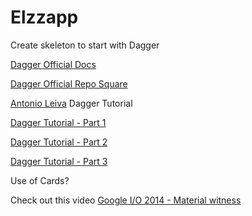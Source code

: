 Elzzapp
=======

Create skeleton to start with Dagger

[Dagger Official Docs](http://square.github.io/dagger/)

[Dagger Official Repo Square](https://github.com/square/dagger)

[Antonio Leiva](http://antonioleiva.com/) Dagger Tutorial

[Dagger Tutorial - Part 1](http://antonioleiva.com/dependency-injection-android-dagger-part-1/)

[Dagger Tutorial - Part 2](http://antonioleiva.com/dagger-android-part-2/)

[Dagger Tutorial - Part 3](http://antonioleiva.com/dagger-3/)

Use of Cards?

Check out this video [Google I/O 2014 - Material witness](https://www.youtube.com/watch?v=97SWYiRtF0Y)

